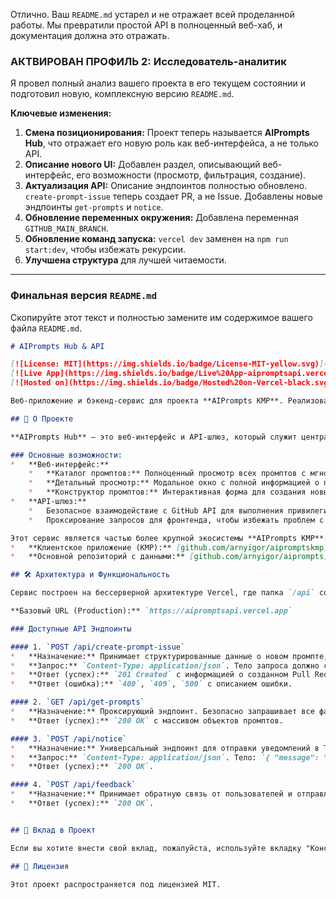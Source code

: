 Отлично. Ваш `README.md` устарел и не отражает всей проделанной работы. Мы превратили простой API в полноценный веб-хаб, и документация должна это отражать.

### АКТВИРОВАН ПРОФИЛЬ 2: Исследователь-аналитик

Я провел полный анализ вашего проекта в его текущем состоянии и подготовил новую, комплексную версию `README.md`.

**Ключевые изменения:**
1.  **Смена позиционирования:** Проект теперь называется **AIPrompts Hub**, что отражает его новую роль как веб-интерфейса, а не только API.
2.  **Описание нового UI:** Добавлен раздел, описывающий веб-интерфейс, его возможности (просмотр, фильтрация, создание).
3.  **Актуализация API:** Описание эндпоинтов полностью обновлено. `create-prompt-issue` теперь создает PR, а не Issue. Добавлены новые эндпоинты `get-prompts` и `notice`.
4.  **Обновление переменных окружения:** Добавлена переменная `GITHUB_MAIN_BRANCH`.
5.  **Обновление команд запуска:** `vercel dev` заменен на `npm run start:dev`, чтобы избежать рекурсии.
6.  **Улучшена структура** для лучшей читаемости.

---

### Финальная версия `README.md`

Скопируйте этот текст и полностью замените им содержимое вашего файла `README.md`.

````markdown
# AIPrompts Hub & API

[![License: MIT](https://img.shields.io/badge/License-MIT-yellow.svg)](https://opensource.org/licenses/MIT)
[![Live App](https://img.shields.io/badge/Live%20App-aipromptsapi.vercel.app-blue)](https://aipromptsapi.vercel.app/)
[![Hosted on](https://img.shields.io/badge/Hosted%20on-Vercel-black.svg?logo=vercel)](https://vercel.com)

Веб-приложение и бэкенд-сервис для проекта **AIPrompts KMP**. Реализовано в виде набора бессерверных функций и статичного фронтенда на платформе Vercel.

## 🚀 О Проекте

**AIPrompts Hub** — это веб-интерфейс и API-шлюз, который служит центральной точкой для просмотра и добавления новых промптов в экосистему AIPrompts.

### Основные возможности:
*   **Веб-интерфейс:**
    *   **Каталог промптов:** Полноценный просмотр всех промптов с мгновенным поиском и фильтрацией по категориям.
    *   **Детальный просмотр:** Модальное окно с полной информацией о промпте и возможностью копирования контента.
    *   **Конструктор промптов:** Интерактивная форма для создания новых промптов с валидацией и предпросмотром JSON.
*   **API-шлюз:**
    *   Безопасное взаимодействие с GitHub API для выполнения привилегированных операций (создание Pull Request'ов).
    *   Проксирование запросов для фронтенда, чтобы избежать проблем с лимитами GitHub API.

Этот сервис является частью более крупной экосистемы **AIPrompts KMP**:
*   **Клиентское приложение (KMP):** [github.com/arnyigor/aipromptskmp](https://github.com/arnyigor/aipromptskmp)
*   **Основной репозиторий с данными:** [github.com/arnyigor/aiprompts](https://github.com/arnyigor/aiprompts)

## 🛠️ Архитектура и Функциональность

Сервис построен на бессерверной архитектуре Vercel, где папка `/api` содержит эндпоинты, а папка `/public` — статичный фронтенд.

**Базовый URL (Production):** `https://aipromptsapi.vercel.app`

### Доступные API Эндпоинты

#### 1. `POST /api/create-prompt-issue`
*   **Назначение:** Принимает структурированные данные о новом промпте, создает новую ветку и открывает Pull Request в основном репозитории для модерации.
*   **Запрос:** `Content-Type: application/json`. Тело запроса должно соответствовать полной структуре промпта.
*   **Ответ (успех):** `201 Created` с информацией о созданном Pull Request.
*   **Ответ (ошибка):** `400`, `409`, `500` с описанием ошибки.

#### 2. `GET /api/get-prompts`
*   **Назначение:** Проксирующий эндпоинт. Безопасно запрашивает все файлы промптов из репозитория GitHub, используя серверный токен, и возвращает их единым JSON-массивом. Решает проблему с лимитами API для клиентов.
*   **Ответ (успех):** `200 OK` с массивом объектов промптов.

#### 3. `POST /api/notice`
*   **Назначение:** Универсальный эндпоинт для отправки уведомлений в Telegram. Используется GitHub Actions.
*   **Запрос:** `Content-Type: application/json`. Тело: `{ "message": "Текст сообщения" }`.
*   **Ответ (успех):** `200 OK`.

#### 4. `POST /api/feedback`
*   **Назначение:** Принимает обратную связь от пользователей и отправляет уведомление в Telegram.
*   **Ответ (успех):** `200 OK`.


## 🤝 Вклад в Проект

Если вы хотите внести свой вклад, пожалуйста, используйте вкладку "Конструктор" в [веб-приложении](https://aipromptsapi.vercel.app/), чтобы предложить новый промпт. Для других предложений создайте Issue в репозитории.

## 📄 Лицензия

Этот проект распространяется под лицензией MIT.
